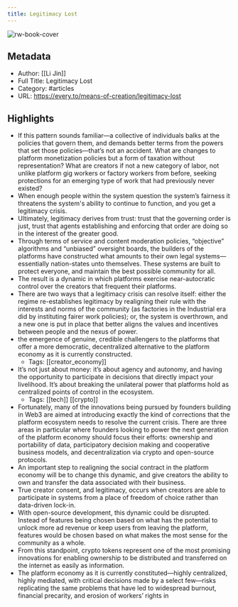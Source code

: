```yaml
---
title: Legitimacy Lost
---
```

![rw-book-cover](https://readwise-assets.s3.amazonaws.com/static/images/article2.74d541386bbf.png)

## Metadata
- Author: [[Li Jin]]
- Full Title: Legitimacy Lost
- Category: #articles
- URL: https://every.to/means-of-creation/legitimacy-lost

## Highlights
- If this pattern sounds familiar—a collective of individuals balks at the policies that govern them, and demands better terms from the powers that set those policies—that’s not an accident. What are changes to platform monetization policies but a form of taxation without representation? What are creators if not a new category of labor, not unlike platform gig workers or factory workers from before, seeking protections for an emerging type of work that had previously never existed?
- When enough people within the system question the system’s fairness it threatens the system's ability to continue to function, and you get a legitimacy crisis.
- Ultimately, legitimacy derives from trust: trust that the governing order is just, trust that agents establishing and enforcing that order are doing so in the interest of the greater good.
- Through terms of service and content moderation policies, “objective” algorithms and “unbiased” oversight boards, the builders of the platforms have constructed what amounts to their own legal systems—essentially nation-states unto themselves. These systems are built to protect everyone, and maintain the best possible community for all.
- The result is a dynamic in which platforms exercise near-autocratic control over the creators that frequent their platforms.
- There are two ways that a legitimacy crisis can resolve itself: either the regime re-establishes legitimacy by realigning their rule with the interests and norms of the community (as factories in the Industrial era did by instituting fairer work policies); or, the system is overthrown, and a new one is put in place that better aligns the values and incentives between people and the nexus of power.
- the emergence of genuine, credible challengers to the platforms that offer a more democratic, decentralized alternative to the platform economy as it is currently constructed.
    - Tags: [[creator_economy]] 
- It’s not just about money: it’s about agency and autonomy, and having the opportunity to participate in decisions that directly impact your livelihood. It’s about breaking the unilateral power that platforms hold as centralized points of control in the ecosystem.
    - Tags: [[tech]] [[crypto]] 
- Fortunately, many of the innovations being pursued by founders building in Web3 are aimed at introducing exactly the kind of corrections that the platform ecosystem needs to resolve the current crisis. There are three areas in particular where founders looking to power the next generation of the platform economy should focus their efforts: ownership and portability of data, participatory decision making and cooperative business models, and decentralization via crypto and open-source protocols.
- An important step to realigning the social contract in the platform economy will be to change this dynamic, and give creators the ability to own and transfer the data associated with their business.
- True creator consent, and legitimacy, occurs when creators are able to participate in systems from a place of freedom of choice rather than data-driven lock-in.
- With open-source development, this dynamic could be disrupted. Instead of features being chosen based on what has the potential to unlock more ad revenue or keep users from leaving the platform, features would be chosen based on what makes the most sense for the community as a whole.
- From this standpoint, crypto tokens represent one of the most promising innovations for enabling ownership to be distributed and transferred on the internet as easily as information.
- The platform economy as it is currently constituted—highly centralized, highly mediated, with critical decisions made by a select few—risks replicating the same problems that have led to widespread burnout, financial precarity, and erosion of workers’ rights in
